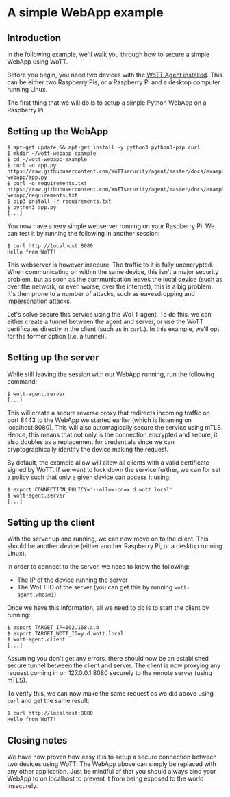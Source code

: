 # A simple WebApp example

## Introduction

In the following example, we'll walk you through how to secure a simple WebApp using WoTT.

Before you begin, you need two devices with the [WoTT Agent installed](https://github.com/WoTTsecurity/agent). This can be either two Raspberry Pis, or a Raspberry Pi and a desktop computer running Linux.

The first thing that we will do is to setup a simple Python WebApp on a Raspberry Pi.

## Setting up the WebApp

```
$ apt-get update && apt-get install -y python3 python3-pip curl
$ mkdir ~/wott-webapp-example
$ cd ~/wott-webapp-example
$ curl -o app.py https://raw.githubusercontent.com/WoTTsecurity/agent/master/docs/examples/simple-webapp/app.py
$ curl -o requirements.txt https://raw.githubusercontent.com/WoTTsecurity/agent/master/docs/examples/simple-webapp/requirements.txt
$ pip3 install -r requirements.txt
$ python3 app.py
[...]
```

You now have a very simple webserver running on your Raspberry Pi. We can test it by running the following in another session:

```
$ curl http://localhost:8080
Hello from WoTT!
```

This webserver is however insecure. The traffic to it is fully unencrypted. When communicating on within the same device, this isn't a major security problem, but as soon as the communication leaves the local device (such as over the network, or even worse, over the internet), this is a big problem. It's then prone to a number of attacks, such as eavesdropping and impersonation attacks.

Let's solve secure this service using the WoTT agent. To do this, we can either create a tunnel between the agent and server, or use the WoTT certificates directly in the client (such as in `curl`.). In this example, we'll opt for the former option (i.e. a tunnel).

## Setting up the server

While still leaving the session with our WebApp running, run the following command:

```
$ wott-agent.server
[...]
```

This will create a secure reverse proxy that redirects incoming traffic on port 8443 to the WebApp we started earlier (which is listening on localhost:8080). This will also automagically secure the service using mTLS. Hence, this means that not only is the connection encrypted and secure, it also doubles as a replacement for credentials since we can cryptographically identify the device making the request.

By default, the example allow will allow all clients with a valid certificate signed by WoTT. If we want to lock down the service further, we can for set a policy such that only a given device can access it using:

```
$ export CONNECTION_POLICY='--allow-cn=x.d.wott.local'
$ wott-agent.server
[...]
```

## Setting up the client

With the server up and running, we can now move on to the client. This should be another device (either another Raspberry Pi, or a desktop running Linux).

In order to connect to the server, we need to know the following:

 * The IP of the device running the server
 * The WoTT ID of the server (you can get this by running `wott-agent.whoami`)

Once we have this information, all we need to do is to start the client by running:

```
$ export TARGET_IP=192.168.a.b
$ export TARGET_WOTT_ID=y.d.wott.local
$ wott-agent.client
[...]
```

Assuming you don't get any errors, there should now be an established secure tunnel between the client and server. The client is now proxying any request coming in on 127.0.0.1:8080 securely to the remote server (using mTLS).

To verify this, we can now make the same request as we did above using `curl` and get the same result:

```
$ curl http://localhost:8080
Hello from WoTT!
```

## Closing notes

We have now proven how easy it is to setup a secure connection between two devices using WoTT. The WebApp above can simply be replaced with any other application. Just be mindful of that you should always bind your WebApp to on localhost to prevent it from being exposed to the world insecurely.
